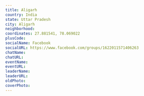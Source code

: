 ```yaml
---
title: Aligarh
country: India
state: Uttar Pradesh
city: Aligarh
neighborhood: 
coordinates: 27.881541, 78.069022
plusCode:
socialName: Facebook
socialURL: https://www.facebook.com/groups/1622011571406263
chatName:
chatURL:
eventName:
eventURL:
leaderName:
leaderURL:
oldPhoto: 
coverPhoto:
---
```

